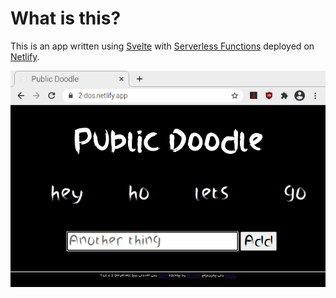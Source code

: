 # What is this?

This is an app written using [Svelte](https://svelte.dev/) with [Serverless Functions](https://docs.netlify.com/functions/overview/) deployed on [Netlify](https://netlify.com).

![screenshot](Screenshot.png)
